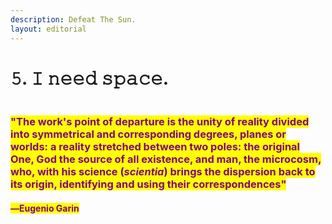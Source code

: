 ```yaml
---
description: Defeat The Sun.
layout: editorial
---
```


# 𝟻. 𝙸 𝚗𝚎𝚎𝚍 𝚜𝚙𝚊𝚌𝚎.

<figure><img src="../../../../../../.gitbook/assets/pexels-btgl-♡-10957477.jpg" alt=""><figcaption></figcaption></figure>

### <mark style="color:purple;">"The work's point of departure is the unity of reality divided into symmetrical and corresponding degrees, planes or worlds: a reality stretched between two poles: the original One, God the source of all existence, and man, the microcosm, who, with his science (</mark>_<mark style="color:purple;">scientia</mark>_<mark style="color:purple;">) brings the dispersion back to its origin, identifying and using their correspondences"</mark>&#x20;

#### <mark style="color:purple;">―Eugenio Garin</mark>

